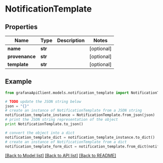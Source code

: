 # NotificationTemplate


## Properties
Name | Type | Description | Notes
------------ | ------------- | ------------- | -------------
**name** | **str** |  | [optional] 
**provenance** | **str** |  | [optional] 
**template** | **str** |  | [optional] 

## Example

```python
from grafanaApiClient.models.notification_template import NotificationTemplate

# TODO update the JSON string below
json = "{}"
# create an instance of NotificationTemplate from a JSON string
notification_template_instance = NotificationTemplate.from_json(json)
# print the JSON string representation of the object
print NotificationTemplate.to_json()

# convert the object into a dict
notification_template_dict = notification_template_instance.to_dict()
# create an instance of NotificationTemplate from a dict
notification_template_form_dict = notification_template.from_dict(notification_template_dict)
```
[[Back to Model list]](../README.md#documentation-for-models) [[Back to API list]](../README.md#documentation-for-api-endpoints) [[Back to README]](../README.md)


